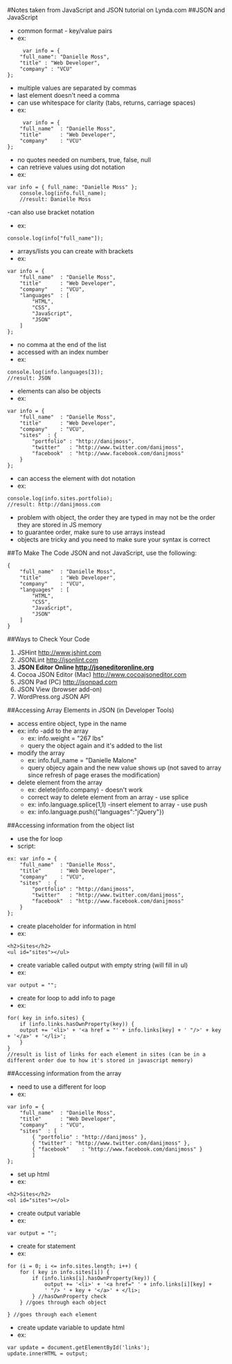#Notes taken from JavaScript and JSON tutorial on Lynda.com
##JSON and JavaScript
- common format - key/value pairs
- ex: 
```
     var info = {
	"full_name": "Danielle Moss",
	"title" : "Web Developer",
	"company" : "VCU"
};
```
- multiple values are separated by commas
- last element doesn't need a comma
- can use whitespace for clarity (tabs, returns, carriage spaces)
- ex: 
```
     var info = {
	"full_name"  : "Danielle Moss",
	"title"      : "Web Developer",
	"company"    : "VCU"
};
```
- no quotes needed on numbers, true, false, null
- can retrieve values using dot notation
- ex: 
```
var info = { full_name: "Danielle Moss" };
	console.log(info.full_name);
	//result: Danielle Moss
```	
-can also use bracket notation
- ex: 
```
console.log(info["full_name"]);	
```
- arrays/lists you can create with brackets
- ex: 
```
var info = {
	"full_name"  : "Danielle Moss",
	"title"      : "Web Developer",
	"company"    : "VCU",
	"languages"	 : [
		"HTML",
		"CSS",
		"JavaScript",
		"JSON"	
	]	
};
```
- no comma at the end of the list
- accessed with an index number
- ex: 
```
console.log(info.languages[3]);
//result: JSON
```
- elements can also be objects
- ex: 
```
var info = {
	"full_name"  : "Danielle Moss",
	"title"      : "Web Developer",
	"company"    : "VCU",
	"sites"	 : {
		"portfolio" : "http://danijmoss",
		"twitter"	: "http://www.twitter.com/danijmoss",
		"facebook"	: "http://www.facebook.com/danijmoss"		
	}	
};
```
- can access the element with dot notation
- ex: 
```
console.log(info.sites.portfolio);
//result: http://danijmoss.com
```
- problem with object, the order they are typed in may not be the order they are stored in JS memory
- to guarantee order, make sure to use arrays instead
- objects are tricky and you need to make sure your syntax is correct

##To Make The Code JSON and not JavaScript, use the following:
```
{
	"full_name"  : "Danielle Moss",
	"title"      : "Web Developer",
	"company"    : "VCU",
	"languages"	 : [
		"HTML",
		"CSS",
		"JavaScript",
		"JSON"	
	]	
}
```

##Ways to Check Your Code
1. JSHint http://www.jshint.com
2. JSONLint http://jsonlint.com
3. **JSON Editor Online http://jsoneditoronline.org**
4. Cocoa JSON Editor (Mac) http://www.cocoajsoneditor.com
5. JSON Pad (PC) http://jsonpad.com
6. JSON View (browser add-on)
7. WordPress.org JSON API

##Accessing Array Elements in JSON (in Developer Tools)
- access entire object, type in the name
- ex: 
info
-add to the array
	- ex: info.weight = "267 lbs"
	- query the object again and it's added to the list
- modify the array
	- ex: info.full_name = "Danielle Malone"
	- query objecy again and the new value shows up (not saved to array since refresh of page erases the modification)
- delete element from the array
	- ex: delete(info.company) - doesn't work
	- correct way to delete element from an array - use splice
	- ex: info.language.splice(1,1)
-insert element to array - use push
	- ex: info.language.push({"languages":"jQuery"})

##Accessing information from the object list
- use the for loop
- script:
```
ex: var info = {
	"full_name"  : "Danielle Moss",
	"title"      : "Web Developer",
	"company"    : "VCU",
	"sites"	 : {
		"portfolio" : "http://danijmoss",
		"twitter"	: "http://www.twitter.com/danijmoss",
		"facebook"	: "http://www.facebook.com/danijmoss"		
	}	
};
```
- create placeholder for information in html
- ex: 
```
<h2>Sites</h2>
<ul id="sites"></ul>
```
- create variable called output with empty string (will fill in ul)
- ex: 
```
var output = "";
```
- create for loop to add info to page
- ex: 
```
for( key in info.sites) {
	if (info.links.hasOwnProperty(key)) {
	output += '<li>' + '<a href = "' + info.links[key] + ' "/>' + key + '</a>' + '</li>'; 
	}
}
//result is list of links for each element in sites (can be in a different order due to how it's stored in javascript memory)
```

##Accessing information from the array
- need to use a different for loop
- ex: 
```
var info = {
	"full_name"  : "Danielle Moss",
	"title"      : "Web Developer",
	"company"    : "VCU",
	"sites"	 : [
		{ "portfolio" : "http://danijmoss" },
		{ "twitter"	: "http://www.twitter.com/danijmoss" },
		{ "facebook"	: "http://www.facebook.com/danijmoss" }	
		]	
};
```

- set up html
- ex: 
```
<h2>Sites</h2>
<ol id="sites"></ol>
```
- create output variable
- ex: 
```
var output = "";
```
- create for statement
- ex: 
```
for (i = 0; i <= info.sites.length; i++) {
	for ( key in info.sites[i]) {
		if (info.links[i].hasOwnProperty(key)) {
			output += '<li>' + '<a href=" ' + info.links[i][key] + 
			' "/> ' + key + '</a>' + </li>;
		} //hasOwnProperty check
	} //goes through each object
	
} //goes through each element
```
- create update variable to update html
- ex: 
```
var update = document.getElementById('links');
update.innerHTML = output;
```


